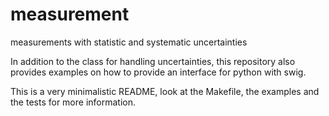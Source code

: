 # measurement
measurements with statistic and systematic uncertainties

In addition to the class for handling uncertainties, this
repository also provides examples on how to provide an interface
for python with swig.

This is a very minimalistic README, look at the Makefile,
the examples and the tests for more information.

